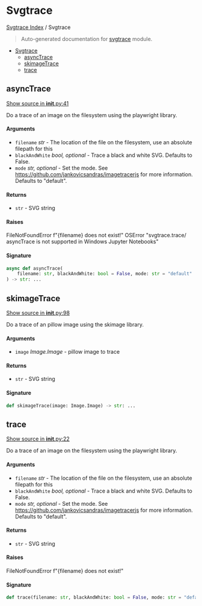 # Svgtrace

[Svgtrace Index](../README.md#svgtrace-index) / Svgtrace

> Auto-generated documentation for [svgtrace](../../../svgtrace/__init__.py) module.

- [Svgtrace](#svgtrace)
  - [asyncTrace](#asynctrace)
  - [skimageTrace](#skimagetrace)
  - [trace](#trace)

## asyncTrace

[Show source in __init__.py:41](../../../svgtrace/__init__.py#L41)

Do a trace of an image on the filesystem using the playwright library.

#### Arguments

- `filename` *str* - The location of the file on the filesystem, use an
absolute filepath for this
- `blackAndWhite` *bool, optional* - Trace a black and white SVG. Defaults to False.
- `mode` *str, optional* - Set the mode. See https://github.com/jankovicsandras/imagetracerjs
for more information. Defaults to "default".

#### Returns

- `str` - SVG string

#### Raises

FileNotFoundError f"{filename} does not exist!"
OSError "svgtrace.trace/ asyncTrace is not supported in Windows Jupyter Notebooks"

#### Signature

```python
async def asyncTrace(
    filename: str, blackAndWhite: bool = False, mode: str = "default"
) -> str: ...
```



## skimageTrace

[Show source in __init__.py:98](../../../svgtrace/__init__.py#L98)

Do a trace of an pillow image using the skimage library.

#### Arguments

- `image` *Image.Image* - pillow image to trace

#### Returns

- `str` - SVG string

#### Signature

```python
def skimageTrace(image: Image.Image) -> str: ...
```



## trace

[Show source in __init__.py:22](../../../svgtrace/__init__.py#L22)

Do a trace of an image on the filesystem using the playwright library.

#### Arguments

- `filename` *str* - The location of the file on the filesystem, use an
absolute filepath for this
- `blackAndWhite` *bool, optional* - Trace a black and white SVG. Defaults to False.
- `mode` *str, optional* - Set the mode. See https://github.com/jankovicsandras/imagetracerjs
for more information. Defaults to "default".

#### Returns

- `str` - SVG string

#### Raises

FileNotFoundError f"{filename} does not exist!"

#### Signature

```python
def trace(filename: str, blackAndWhite: bool = False, mode: str = "default") -> str: ...
```